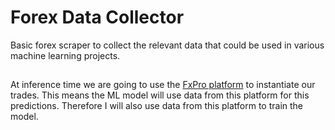 # Forex Data Collector

Basic forex scraper to collect the relevant data that could be used in various machine learning projects.

##

At inference time we are going to use the [FxPro platform](https://fxpro.nl/) to instantiate our trades. This means the ML model will use data from this platform for this predictions. Therefore I will also use data from this platform to train the model.